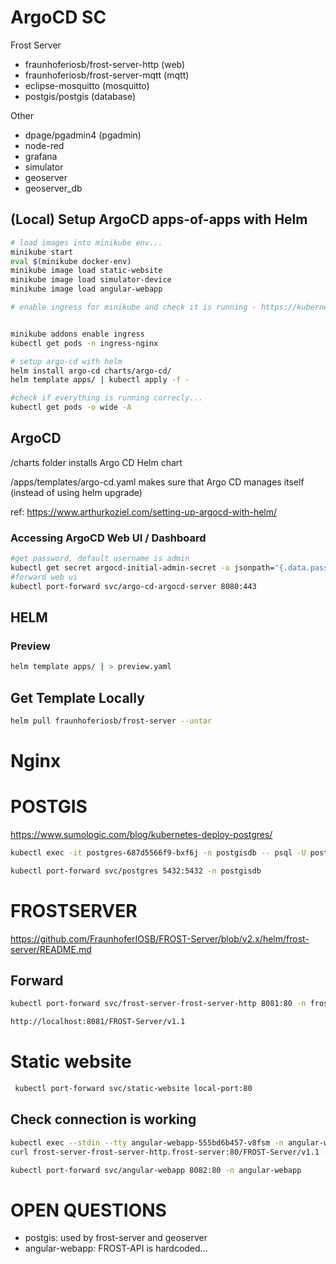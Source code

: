 # ArgoCD SC

Frost Server

- fraunhoferiosb/frost-server-http (web)
- fraunhoferiosb/frost-server-mqtt (mqtt)
- eclipse-mosquitto (mosquitto)
- postgis/postgis (database)

Other
- dpage/pgadmin4 (pgadmin)
- node-red
- grafana
- simulator
- geoserver 
- geoserver_db

## (Local) Setup ArgoCD apps-of-apps with Helm

```bash
# load images into minikube env...
minikube start 
eval $(minikube docker-env)
minikube image load static-website
minikube image load simulator-device
minikube image load angular-webapp

# enable ingress for minikube and check it is running - https://kubernetes.io/docs/tasks/access-application-cluster/ingress-minikube/


minikube addons enable ingress 
kubectl get pods -n ingress-nginx

# setup argo-cd with helm
helm install argo-cd charts/argo-cd/
helm template apps/ | kubectl apply -f -   

#check if everything is running correcly...
kubectl get pods -o wide -A
```

## ArgoCD

/charts folder installs Argo CD Helm chart 

/apps/templates/argo-cd.yaml makes sure that Argo CD manages itself (instead of using helm upgrade)

ref: https://www.arthurkoziel.com/setting-up-argocd-with-helm/

### Accessing ArgoCD Web UI / Dashboard

```bash
#get password, default username is admin
kubectl get secret argocd-initial-admin-secret -o jsonpath="{.data.password}" | base64 -d
#forward web ui
kubectl port-forward svc/argo-cd-argocd-server 8080:443
```
## HELM

### Preview 
```bash
helm template apps/ | > preview.yaml   
```

## Get Template Locally
```bash
helm pull fraunhoferiosb/frost-server --untar
```

# Nginx

# POSTGIS

https://www.sumologic.com/blog/kubernetes-deploy-postgres/

```bash
kubectl exec -it postgres-687d5566f9-bxf6j -n postgisdb -- psql -U postgres
```

```bash 
kubectl port-forward svc/postgres 5432:5432 -n postgisdb
```

# FROSTSERVER

https://github.com/FraunhoferIOSB/FROST-Server/blob/v2.x/helm/frost-server/README.md

## Forward
```bash
kubectl port-forward svc/frost-server-frost-server-http 8081:80 -n frost-server 
```

```bash
http://localhost:8081/FROST-Server/v1.1
```

# Static website
```bash
 kubectl port-forward svc/static-website local-port:80
```

## Check connection is working
```bash
kubectl exec --stdin --tty angular-webapp-555bd6b457-v8fsm -n angular-webapp -- /bin/bash
curl frost-server-frost-server-http.frost-server:80/FROST-Server/v1.1 -v
```

```bash
kubectl port-forward svc/angular-webapp 8082:80 -n angular-webapp
```



# OPEN QUESTIONS
- postgis: used by frost-server and geoserver
- angular-webapp: FROST-API is hardcoded...
